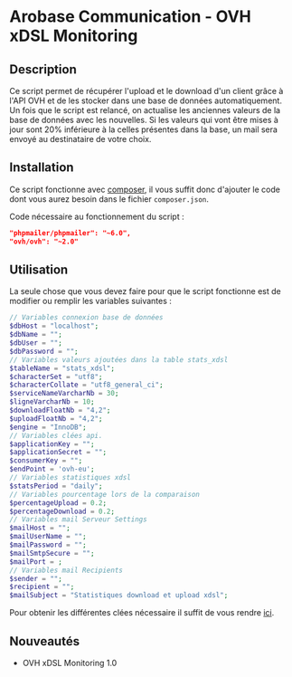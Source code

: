 # Arobase Communication - OVH xDSL Monitoring

## Description
Ce script permet de récupérer l'upload et le download d'un client grâce à l'API OVH et de les stocker dans une base de données automatiquement. Un fois que le script est relancé, on actualise les anciennes valeurs de la base de données avec les nouvelles. Si les valeurs qui vont être mises à jour sont 20% inférieure à la celles présentes dans la base, un mail sera envoyé au destinataire de votre choix.

## Installation
Ce script fonctionne avec [composer](https://docs.ovh.com/fr/hosting/installation-de-composer-sur-les-hebergements-mutualises/), il vous suffit donc d'ajouter le code dont vous aurez besoin dans le fichier `composer.json`.

Code nécessaire au fonctionnement du script :

```json
"phpmailer/phpmailer": "~6.0",
"ovh/ovh": "~2.0"
```

## Utilisation
La seule chose que vous devez faire pour que le script fonctionne est de modifier ou remplir les variables suivantes :

```php
// Variables connexion base de données
$dbHost = "localhost";
$dbName = "";
$dbUser = "";
$dbPassword = "";
// Variables valeurs ajoutées dans la table stats_xdsl
$tableName = "stats_xdsl";
$characterSet = "utf8";
$characterCollate = "utf8_general_ci";
$serviceNameVarcharNb = 30;
$ligneVarcharNb = 10;
$downloadFloatNb = "4,2";
$uploadFloatNb = "4,2";
$engine = "InnoDB";
// Variables clées api.  
$applicationKey = "";
$applicationSecret = "";
$consumerKey = "";
$endPoint = 'ovh-eu';
// Variables statistiques xdsl
$statsPeriod = "daily";
// Variables pourcentage lors de la comparaison
$percentageUpload = 0.2;
$percentageDownload = 0.2;
// Variables mail Serveur Settings
$mailHost = "";
$mailUserName = "";
$mailPassword = "";
$mailSmtpSecure = "";
$mailPort = ;
// Variables mail Recipients
$sender = "";
$recipient = "";
$mailSubject = "Statistiques download et upload xdsl";
```
Pour obtenir les différentes clées nécessaire il suffit de vous rendre [ici](https://eu.api.ovh.com/createToken/).

## Nouveautés
- OVH xDSL Monitoring 1.0

